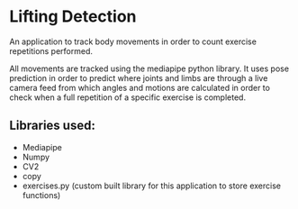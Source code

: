 # Lifting Detection

An application to track body movements in order to count exercise repetitions performed.

All movements are tracked using the mediapipe python library. It uses pose prediction in order to predict where joints and limbs are through a live camera feed from which angles and motions are calculated in order to check when a full repetition of a specific exercise is completed.

## Libraries used:

- Mediapipe
- Numpy
- CV2
- copy
- exercises.py (custom built library for this application to store exercise functions)
